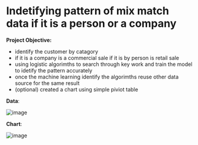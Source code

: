 # Indetifying pattern of mix match data if it is a person or a company

**Project Objective:**
  - identify the customer by catagory
  - if it is a company is a commercial sale if it is by person is retail sale
  - using logistic algorimths to search through key work and train the model to idetify the pattern accurately
  - once the machine learning identify the algorimths reuse other data source for the same result
  - (optional) created a chart using simple piviot table




**Data**:

![image](https://github.com/user-attachments/assets/1c73f5b9-4c42-49d5-9e12-ca67f7951e6b)


**Chart**:

![image](https://github.com/user-attachments/assets/74df70f5-4eb9-4284-b19e-c40a4d5bebb1)
